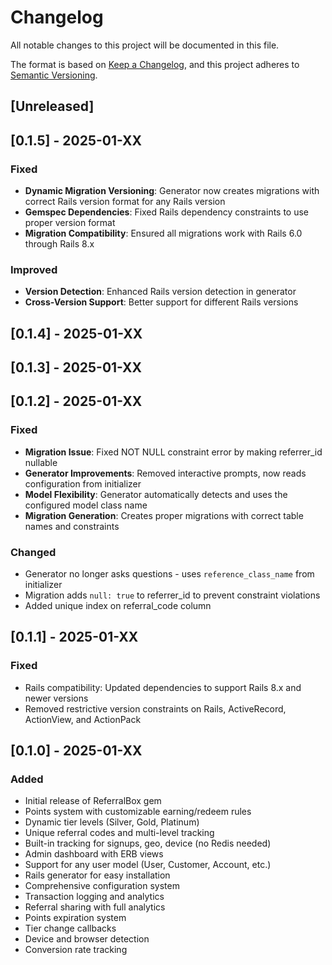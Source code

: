 # Changelog

All notable changes to this project will be documented in this file.

The format is based on [Keep a Changelog](https://keepachangelog.com/en/1.0.0/),
and this project adheres to [Semantic Versioning](https://semver.org/spec/v2.0.0.html).

## [Unreleased]

## [0.1.5] - 2025-01-XX

### Fixed
- **Dynamic Migration Versioning**: Generator now creates migrations with correct Rails version format for any Rails version
- **Gemspec Dependencies**: Fixed Rails dependency constraints to use proper version format
- **Migration Compatibility**: Ensured all migrations work with Rails 6.0 through Rails 8.x

### Improved
- **Version Detection**: Enhanced Rails version detection in generator
- **Cross-Version Support**: Better support for different Rails versions

## [0.1.4] - 2025-01-XX

## [0.1.3] - 2025-01-XX

## [0.1.2] - 2025-01-XX

### Fixed
- **Migration Issue**: Fixed NOT NULL constraint error by making referrer_id nullable
- **Generator Improvements**: Removed interactive prompts, now reads configuration from initializer
- **Model Flexibility**: Generator automatically detects and uses the configured model class name
- **Migration Generation**: Creates proper migrations with correct table names and constraints

### Changed
- Generator no longer asks questions - uses `reference_class_name` from initializer
- Migration adds `null: true` to referrer_id to prevent constraint violations
- Added unique index on referral_code column

## [0.1.1] - 2025-01-XX

### Fixed
- Rails compatibility: Updated dependencies to support Rails 8.x and newer versions
- Removed restrictive version constraints on Rails, ActiveRecord, ActionView, and ActionPack

## [0.1.0] - 2025-01-XX

### Added
- Initial release of ReferralBox gem
- Points system with customizable earning/redeem rules
- Dynamic tier levels (Silver, Gold, Platinum)
- Unique referral codes and multi-level tracking
- Built-in tracking for signups, geo, device (no Redis needed)
- Admin dashboard with ERB views
- Support for any user model (User, Customer, Account, etc.)
- Rails generator for easy installation
- Comprehensive configuration system
- Transaction logging and analytics
- Referral sharing with full analytics
- Points expiration system
- Tier change callbacks
- Device and browser detection
- Conversion rate tracking 